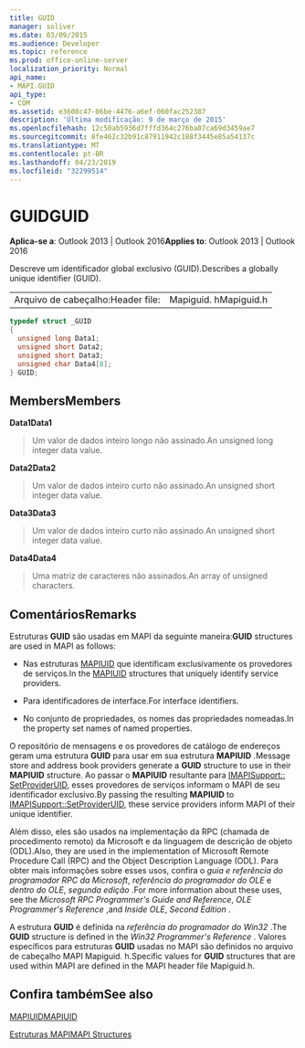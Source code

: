 ```yaml
---
title: GUID
manager: soliver
ms.date: 03/09/2015
ms.audience: Developer
ms.topic: reference
ms.prod: office-online-server
localization_priority: Normal
api_name:
- MAPI.GUID
api_type:
- COM
ms.assetid: e3608c47-06be-4476-a6ef-060fac252387
description: 'Última modificação: 9 de março de 2015'
ms.openlocfilehash: 12c50ab5936d7fffd364c276ba07ca69d3459ae7
ms.sourcegitcommit: 8fe462c32b91c87911942c188f3445e85a54137c
ms.translationtype: MT
ms.contentlocale: pt-BR
ms.lasthandoff: 04/23/2019
ms.locfileid: "32299514"
---
```

# <a name="guid"></a><span data-ttu-id="02dab-103">GUID</span><span class="sxs-lookup"><span data-stu-id="02dab-103">GUID</span></span>

  
  
<span data-ttu-id="02dab-104">**Aplica-se a**: Outlook 2013 | Outlook 2016</span><span class="sxs-lookup"><span data-stu-id="02dab-104">**Applies to**: Outlook 2013 | Outlook 2016</span></span> 
  
<span data-ttu-id="02dab-105">Descreve um identificador global exclusivo (GUID).</span><span class="sxs-lookup"><span data-stu-id="02dab-105">Describes a globally unique identifier (GUID).</span></span> 
  
|||
|:-----|:-----|
|<span data-ttu-id="02dab-106">Arquivo de cabeçalho:</span><span class="sxs-lookup"><span data-stu-id="02dab-106">Header file:</span></span>  <br/> |<span data-ttu-id="02dab-107">Mapiguid. h</span><span class="sxs-lookup"><span data-stu-id="02dab-107">Mapiguid.h</span></span>  <br/> |
   
```cpp
typedef struct _GUID
{
  unsigned long Data1;
  unsigned short Data2;
  unsigned short Data3;
  unsigned char Data4[8];
} GUID;

```

## <a name="members"></a><span data-ttu-id="02dab-108">Members</span><span class="sxs-lookup"><span data-stu-id="02dab-108">Members</span></span>

 <span data-ttu-id="02dab-109">**Data1**</span><span class="sxs-lookup"><span data-stu-id="02dab-109">**Data1**</span></span>
  
> <span data-ttu-id="02dab-110">Um valor de dados inteiro longo não assinado.</span><span class="sxs-lookup"><span data-stu-id="02dab-110">An unsigned long integer data value.</span></span>
    
 <span data-ttu-id="02dab-111">**Data2**</span><span class="sxs-lookup"><span data-stu-id="02dab-111">**Data2**</span></span>
  
> <span data-ttu-id="02dab-112">Um valor de dados inteiro curto não assinado.</span><span class="sxs-lookup"><span data-stu-id="02dab-112">An unsigned short integer data value.</span></span>
    
 <span data-ttu-id="02dab-113">**Data3**</span><span class="sxs-lookup"><span data-stu-id="02dab-113">**Data3**</span></span>
  
> <span data-ttu-id="02dab-114">Um valor de dados inteiro curto não assinado.</span><span class="sxs-lookup"><span data-stu-id="02dab-114">An unsigned short integer data value.</span></span>
    
 <span data-ttu-id="02dab-115">**Data4**</span><span class="sxs-lookup"><span data-stu-id="02dab-115">**Data4**</span></span>
  
> <span data-ttu-id="02dab-116">Uma matriz de caracteres não assinados.</span><span class="sxs-lookup"><span data-stu-id="02dab-116">An array of unsigned characters.</span></span>
    
## <a name="remarks"></a><span data-ttu-id="02dab-117">Comentários</span><span class="sxs-lookup"><span data-stu-id="02dab-117">Remarks</span></span>

 <span data-ttu-id="02dab-118">Estruturas **GUID** são usadas em MAPI da seguinte maneira:</span><span class="sxs-lookup"><span data-stu-id="02dab-118">**GUID** structures are used in MAPI as follows:</span></span> 
  
- <span data-ttu-id="02dab-119">Nas estruturas [MAPIUID](mapiuid.md) que identificam exclusivamente os provedores de serviços.</span><span class="sxs-lookup"><span data-stu-id="02dab-119">In the [MAPIUID](mapiuid.md) structures that uniquely identify service providers.</span></span> 
    
- <span data-ttu-id="02dab-120">Para identificadores de interface.</span><span class="sxs-lookup"><span data-stu-id="02dab-120">For interface identifiers.</span></span>
    
- <span data-ttu-id="02dab-121">No conjunto de propriedades, os nomes das propriedades nomeadas.</span><span class="sxs-lookup"><span data-stu-id="02dab-121">In the property set names of named properties.</span></span> 
    
<span data-ttu-id="02dab-122">O repositório de mensagens e os provedores de catálogo de endereços geram uma estrutura **GUID** para usar em sua estrutura **MAPIUID** .</span><span class="sxs-lookup"><span data-stu-id="02dab-122">Message store and address book providers generate a **GUID** structure to use in their **MAPIUID** structure.</span></span> <span data-ttu-id="02dab-123">Ao passar o **MAPIUID** resultante para [IMAPISupport:: SetProviderUID](imapisupport-setprovideruid.md), esses provedores de serviços informam o MAPI de seu identificador exclusivo.</span><span class="sxs-lookup"><span data-stu-id="02dab-123">By passing the resulting **MAPIUID** to [IMAPISupport::SetProviderUID](imapisupport-setprovideruid.md), these service providers inform MAPI of their unique identifier.</span></span>
  
<span data-ttu-id="02dab-124">Além disso, eles são usados na implementação da RPC (chamada de procedimento remoto) da Microsoft e da linguagem de descrição de objeto (ODL).</span><span class="sxs-lookup"><span data-stu-id="02dab-124">Also, they are used in the implementation of Microsoft Remote Procedure Call (RPC) and the Object Description Language (ODL).</span></span> <span data-ttu-id="02dab-125">Para obter mais informações sobre esses usos, confira o *guia e referência do programador RPC da Microsoft*, *referência do programador do OLE* e *dentro do OLE*, *segunda edição* .</span><span class="sxs-lookup"><span data-stu-id="02dab-125">For more information about these uses, see the  *Microsoft RPC Programmer's Guide and Reference*, *OLE Programmer's Reference*  ,and  *Inside OLE*, *Second Edition*  .</span></span> 
  
<span data-ttu-id="02dab-126">A estrutura **GUID** é definida na *referência do programador do Win32* .</span><span class="sxs-lookup"><span data-stu-id="02dab-126">The **GUID** structure is defined in the  *Win32 Programmer's Reference*  .</span></span> <span data-ttu-id="02dab-127">Valores específicos para estruturas **GUID** usadas no MAPI são definidos no arquivo de cabeçalho MAPI Mapiguid. h.</span><span class="sxs-lookup"><span data-stu-id="02dab-127">Specific values for **GUID** structures that are used within MAPI are defined in the MAPI header file Mapiguid.h.</span></span> 
  
## <a name="see-also"></a><span data-ttu-id="02dab-128">Confira também</span><span class="sxs-lookup"><span data-stu-id="02dab-128">See also</span></span>



[<span data-ttu-id="02dab-129">MAPIUID</span><span class="sxs-lookup"><span data-stu-id="02dab-129">MAPIUID</span></span>](mapiuid.md)


[<span data-ttu-id="02dab-130">Estruturas MAPI</span><span class="sxs-lookup"><span data-stu-id="02dab-130">MAPI Structures</span></span>](mapi-structures.md)

